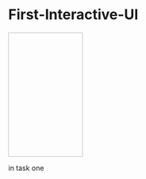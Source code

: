 # First-Interactive-UI
<img scr=./Screenshots/hello toast.gif height=250px width=150px />

in task one
